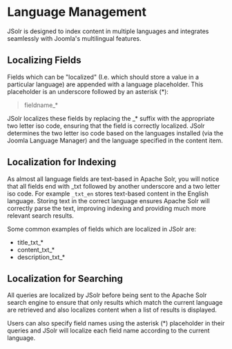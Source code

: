 # Language Management

JSolr is designed to index content in multiple languages and integrates seamlessly with Joomla's multilingual features.

## Localizing Fields

Fields which can be "localized" \(I.e. which should store a value in a particular language\) are appended with a language placeholder. This placeholder is an underscore followed by an asterisk \(\*\):

> fieldname\_\*

JSolr localizes these fields by replacing the \_\* suffix with the appropriate two letter iso code, ensuring that the field is correctly localized. JSolr determines the two letter iso code based on the languages installed \(via the Joomla Language Manager\) and the language specified in the content item.

## Localization for Indexing 

As almost all language fields are text-based in Apache Solr, you will notice that all fields end with \_txt followed by another underscore and a two letter iso code. For example `_txt_en` stores text-based content in the English language. Storing text in the correct language ensures Apache Solr will correctly parse the text, improving indexing and providing much more relevant search results.

Some common examples of fields which are localized in JSolr are:

* title\_txt\_\*
* content\_txt\_\*
* description\_txt\_\*

## Localization for Searching

All queries are localized by JSolr before being sent to the Apache Solr search engine to ensure that only results which match the current language are retrieved and also localizes content when a list of results is displayed.

Users can also specify field names using the asterisk \(\*\) placeholder in their queries and JSolr will localize each field name according to the current language.





